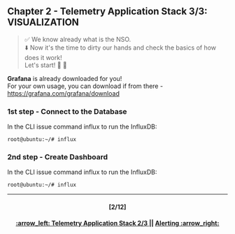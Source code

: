 ## Chapter 2 - Telemetry Application Stack 3/3: VISUALIZATION

> :white_check_mark: We know already what is the NSO.  
> :arrow_down: Now it's the time to dirty our hands and check the basics of how does it work! <br>
> Let's start! :clap: :muscle: 

**Grafana** is already downloaded for you!  
For your own usage, you can download if from there - https://grafana.com/grafana/download

### 1st step - Connect to the Database
In the CLI issue command influx to run the InfluxDB:
```
root@ubuntu:~/# influx
```

### 2nd step - Create Dashboard
In the CLI issue command influx to run the InfluxDB:
```
root@ubuntu:~/# influx
```

---
<h4 align="center">[2/12]</h4>
<h4 align="center"> <a href="/readme/3.md"> :arrow_left: Telemetry Application Stack 2/3 </a> || <a href="/readme/5.md"> Alerting :arrow_right: </a> </h4>
